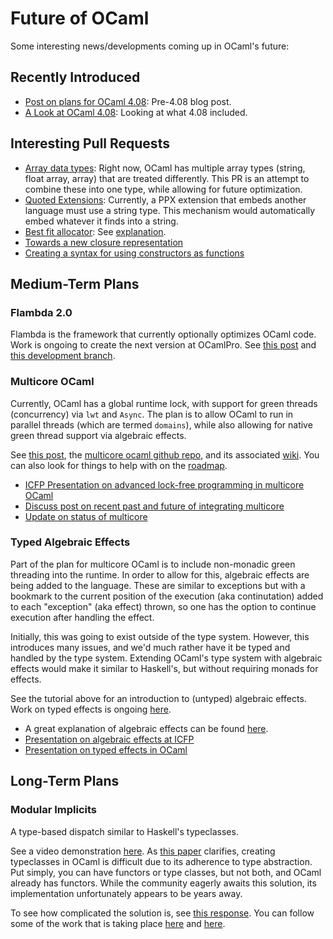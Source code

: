 # Future of OCaml

Some interesting news/developments coming up in OCaml's future:

## Recently Introduced

* [Post on plans for OCaml 4.08](https://blog.janestreet.com/plans-for-ocaml-408/):
Pre-4.08 blog post.
* [A Look at OCaml 4.08](https://blog.janestreet.com/a-look-at-ocaml-4.08/):
Looking at what 4.08 included.

## Interesting Pull Requests

* [Array data types](https://github.com/ocaml/ocaml/pull/616):
Right now, OCaml has multiple array types (string, float array, array) that are treated differently.
This PR is an attempt to combine these into one type, while allowing for future optimization.
* [Quoted Extensions](https://github.com/ocaml/ocaml/pull/8820):
Currently, a PPX extension that embeds another language must use a string type.
This mechanism would automatically embed whatever it finds into a string.
* [Best fit allocator](https://github.com/ocaml/ocaml/pull/8809):
  See [explanation](http://gallium.inria.fr/~scherer/doc/chameau-sur-le-plateau/2019-10-08-damien-doligez-major-allocator.org).
* [Towards a new closure representation](https://github.com/ocaml/ocaml/pull/8984)
* [Creating a syntax for using constructors as functions](https://github.com/ocaml/ocaml/pull/9005)

## Medium-Term Plans

### Flambda 2.0

Flambda is the framework that currently optionally optimizes OCaml code.
Work is ongoing to create the next version at OCamlPro.
See [this post](https://www.ocamlpro.com/2019/08/30/ocamlpros-compiler-team-work-update/)
and [this development branch](https://github.com/mshinwell/ocaml/tree/flambda2.0).

### Multicore OCaml

Currently, OCaml has a global runtime lock,
with support for green threads (concurrency) via `lwt` and `Async`.
The plan is to allow OCaml to run in parallel threads (which are termed `domains`),
while also allowing for native green thread support via algebraic effects.

See [this post](https://discuss.ocaml.org/t/ocaml-multicore-report-on-a-june-2018-development-meeting-in-paris/2202),
the [multicore ocaml github repo](https://github.com/ocamllabs/ocaml-multicore),
and its associated [wiki](https://github.com/ocamllabs/ocaml-multicore/wiki).
You can also look for things to help with on the [roadmap](https://github.com/ocaml-multicore/ocaml-multicore/projects/3).

* [ICFP Presentation on advanced lock-free programming in multicore OCaml](https://www.youtube.com/watch?v=C0YkrerSNn0)
* [Discuss post on recent past and future of integrating multicore](https://discuss.ocaml.org/t/multicore-prerequisite-patches-appearing-in-released-ocaml-compilers-now/4408)
* [Update on status of multicore](https://discuss.ocaml.org/t/where-is-multicore-development-happening/4997/8)

### Typed Algebraic Effects

Part of the plan for multicore OCaml is to include non-monadic green threading into the runtime.
In order to allow for this, algebraic effects are being added to the language.
These are similar to exceptions but with a bookmark to the current position of the execution
(aka continutation) added to each "exception" (aka effect) thrown,
so one has the option to continue execution after handling the effect.

Initially, this was going to exist outside of the type system.
However, this introduces many issues, and we'd much rather have it be typed and handled by the
type system.
Extending OCaml's type system with algebraic effects would make it similar to Haskell's,
but without requiring monads for effects.

See the tutorial above for an introduction to (untyped) algebraic effects.
Work on typed effects is ongoing [here](https://github.com/lpw25/ocaml-typed-effects).

* A great explanation of algebraic effects can be found [here](https://github.com/ocamllabs/ocaml-effects-tutorial).
* [Presentation on algebraic effects at ICFP](https://www.youtube.com/watch?v=DNp3ifNpgPM)
* [Presentation on typed effects in OCaml](https://www.youtube.com/watch?v=0dAafhi-IuE)

## Long-Term Plans

### Modular Implicits

A type-based dispatch similar to Haskell's typeclasses.

See a video demonstration [here](https://www.youtube.com/watch?v=3wVUXTd4WNc).
As [this paper](https://arxiv.org/pdf/1512.01895.pdf) clarifies,
creating typeclasses in OCaml is difficult due to its adherence to
type abstraction.
Put simply, you can have functors or type classes, but not both, and OCaml already has functors.
While the community eagerly awaits this solution, its implementation unfortunately appears to be years away.

To see how complicated the solution is, see [this response](https://discuss.ocaml.org/t/modular-implicits/144/18).
You can follow some of the work that is taking place [here](https://github.com/lpw25/implicits-module-system)
and [here](https://github.com/ocamllabs/ocaml-modular-implicits).
